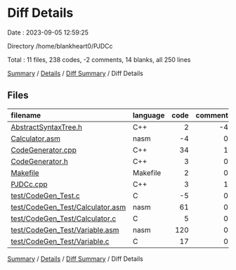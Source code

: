 # Diff Details

Date : 2023-09-05 12:59:25

Directory /home/blankheart0/PJDCc

Total : 11 files,  238 codes, -2 comments, 14 blanks, all 250 lines

[Summary](results.md) / [Details](details.md) / [Diff Summary](diff.md) / Diff Details

## Files
| filename | language | code | comment | blank | total |
| :--- | :--- | ---: | ---: | ---: | ---: |
| [AbstractSyntaxTree.h](/AbstractSyntaxTree.h) | C++ | 2 | -4 | 2 | 0 |
| [Calculator.asm](/Calculator.asm) | nasm | -4 | 0 | -2 | -6 |
| [CodeGenerator.cpp](/CodeGenerator.cpp) | C++ | 34 | 1 | 1 | 36 |
| [CodeGenerator.h](/CodeGenerator.h) | C++ | 3 | 0 | 0 | 3 |
| [Makefile](/Makefile) | Makefile | 2 | 0 | 0 | 2 |
| [PJDCc.cpp](/PJDCc.cpp) | C++ | 3 | 1 | 3 | 7 |
| [test/CodeGen_Test.c](/test/CodeGen_Test.c) | C | -5 | 0 | 0 | -5 |
| [test/CodeGen_Test/Calculator.asm](/test/CodeGen_Test/Calculator.asm) | nasm | 61 | 0 | 4 | 65 |
| [test/CodeGen_Test/Calculator.c](/test/CodeGen_Test/Calculator.c) | C | 5 | 0 | 0 | 5 |
| [test/CodeGen_Test/Variable.asm](/test/CodeGen_Test/Variable.asm) | nasm | 120 | 0 | 4 | 124 |
| [test/CodeGen_Test/Variable.c](/test/CodeGen_Test/Variable.c) | C | 17 | 0 | 2 | 19 |

[Summary](results.md) / [Details](details.md) / [Diff Summary](diff.md) / Diff Details